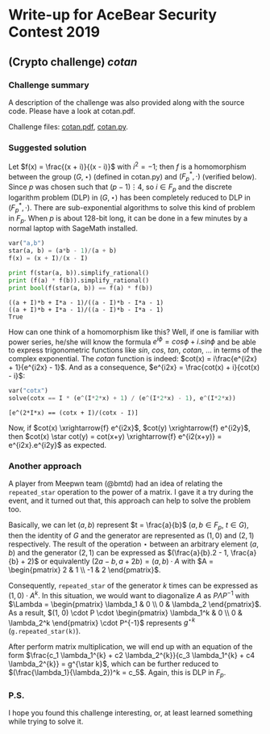 
# Write-up for AceBear Security Contest 2019
## (Crypto challenge) _cotan_

### Challenge summary
A description of the challenge was also provided along with the source code. Please have a look at cotan.pdf.

Challenge files: [cotan.pdf](resource/cotan.pdf), [cotan.py](resource/cotan.py).

### Suggested solution
Let $f(x) = \frac{(x + i)}{(x - i)}$ with $i^2 = -1$; then $f$ is a homomorphism between the group $(G, \star)$ (defined in cotan.py) and $(F_p^*, \cdot)$ (verified below). Since $p$ was chosen such that $(p-1) \vdots 4$, so $i \in F_p$ and the discrete logarithm problem (DLP) in $(G, \star)$ has been completely reduced to DLP in $(F_p^*, \cdot)$. There are sub-exponential algorithms to solve this kind of problem in $F_p$. When $p$ is about 128-bit long, it can be done in a few minutes by a normal laptop with SageMath installed.


```python
var("a,b")
star(a, b) = (a*b - 1)/(a + b)
f(x) = (x + I)/(x - I)

print f(star(a, b)).simplify_rational()
print (f(a) * f(b)).simplify_rational()
print bool(f(star(a, b)) == f(a) * f(b))
```

    ((a + I)*b + I*a - 1)/((a - I)*b - I*a - 1)
    ((a + I)*b + I*a - 1)/((a - I)*b - I*a - 1)
    True


How can one think of a homomorphism like this? Well, if one is familiar with power series, he/she will know the formula $e^{i\phi} = cos\phi + i.sin\phi$ and be able to express trigonometric functions like $sin$, $cos$, $tan$, $cotan$, ... in terms of the complex exponential. The $cotan$ function is indeed: $cot(x) = i\frac{e^{i2x} + 1}{e^{i2x} - 1}$. And as a consequence, $e^{i2x} = \frac{cot(x) + i}{cot(x) - i}$:


```python
var("cotx")
solve(cotx == I * (e^(I*2*x) + 1) / (e^(I*2*x) - 1), e^(I*2*x))
```




    [e^(2*I*x) == (cotx + I)/(cotx - I)]



Now, if $cot(x) \xrightarrow{f} e^{i2x}$, $cot(y) \xrightarrow{f} e^{i2y}$, then $cot(x) \star cot(y) = cot(x+y) \xrightarrow{f} e^{i2(x+y)} = e^{i2x}.e^{i2y}$ as expected.

### Another approach
A player from Meepwn team (@bmtd) had an idea of relating the `repeated_star` operation to the power of a matrix. I gave it a try during the event, and it turned out that, this approach can help to solve the problem too.

Basically, we can let $(a, b)$ represent $t = \frac{a}{b}$ ($a, b \in F_{p}$, $t \in G$), then the identity of $G$ and the generator are represented as $(1, 0)$ and $(2, 1)$ respectively. The result of the operation $\star$ between an arbitrary element $(a, b)$ and the generator $(2, 1)$ can be expressed as $(\frac{a}{b}.2 - 1, \frac{a}{b} + 2)$ or equivalently $(2a - b, a + 2b) = (a, b) \cdot A$ with $A = \begin{pmatrix} 2 & 1 \\ -1 & 2 \end{pmatrix}$.

Consequently, `repeated_star` of the generator $k$ times can be expressed as $(1, 0)\cdot A^k$. In this situation, we would want to diagonalize $A$ as $P \Lambda P^{-1}$ with $\Lambda = \begin{pmatrix} \lambda_1 & 0 \\ 0 & \lambda_2 \end{pmatrix}$. As a result, $(1, 0) \cdot P \cdot \begin{pmatrix} \lambda_1^k & 0 \\ 0 & \lambda_2^k \end{pmatrix} \cdot P^{-1}$ represents $g^{\star k}$ (`g.repeated_star(k)`).

After perform matrix multiplication, we will end up with an equation of the form $\frac{c_1 \lambda_1^{k} + c2 \lambda_2^{k}}{c_3 \lambda_1^{k} + c4 \lambda_2^{k}} = g^{\star k}$, which can be further reduced to $(\frac{\lambda_1}{\lambda_2})^k = c_5$. Again, this is DLP in $F_p$.

### P.S.
I hope you found this challenge interesting, or, at least learned something while trying to solve it.

